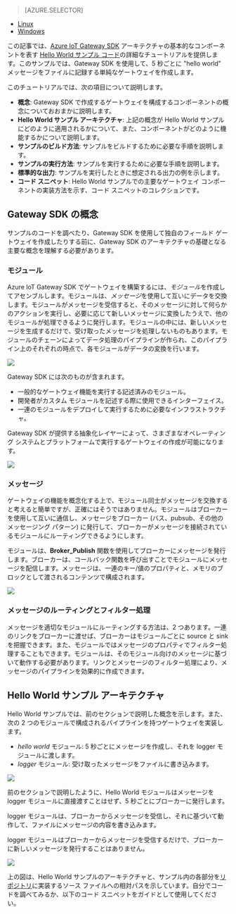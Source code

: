> [AZURE.SELECTOR]
- [Linux](../articles/iot-hub/iot-hub-linux-gateway-sdk-get-started.md)
- [Windows](../articles/iot-hub/iot-hub-windows-gateway-sdk-get-started.md)

この記事では、[Azure IoT Gateway SDK][lnk-gateway-sdk] アーキテクチャの基本的なコンポーネントを表す [Hello World サンプル コード][lnk-helloworld-sample]の詳細なチュートリアルを提供します。このサンプルでは、Gateway SDK を使用して、5 秒ごとに "hello world" メッセージをファイルに記録する単純なゲートウェイを作成します。

このチュートリアルでは、次の項目について説明します。

- **概念**: Gateway SDK で作成するゲートウェイを構成するコンポーネントの概念についておおまかに説明します。
- **Hello World サンプル アーキテクチャ**: 上記の概念が Hello World サンプルにどのように適用されるかについて、また、コンポーネントがどのように機能するかについて説明します。
- **サンプルのビルド方法**: サンプルをビルドするために必要な手順を説明します。
- **サンプルの実行方法**: サンプルを実行するために必要な手順を説明します。
- **標準的な出力**: サンプルを実行したときに想定される出力の例を示します。
- **コード スニペット**: Hello World サンプルでの主要なゲートウェイ コンポーネントの実装方法を示す、コード スニペットのコレクションです。

## Gateway SDK の概念

サンプルのコードを調べたり、Gateway SDK を使用して独自のフィールド ゲートウェイを作成したりする前に、Gateway SDK のアーキテクチャの基礎となる主要な概念を理解する必要があります。

### モジュール

Azure IoT Gateway SDK でゲートウェイを構築するには、*モジュール*を作成してアセンブルします。モジュールは、*メッセージ*を使用して互いにデータを交換します。モジュールがメッセージを受信すると、そのメッセージに対して何らかのアクションを実行し、必要に応じて新しいメッセージに変換したうえで、他のモジュールが処理できるように発行します。モジュールの中には、新しいメッセージを生成するだけで、受け取ったメッセージを処理しないものもあります。モジュールのチェーンによってデータ処理のパイプラインが作られ、このパイプライン上のそれぞれの時点で、各モジュールがデータの変換を行います。

![][1]
 
Gateway SDK には次のものが含まれます。

- 一般的なゲートウェイ機能を実行する記述済みのモジュール。
- 開発者がカスタム モジュールを記述する際に使用できるインターフェイス。
- 一連のモジュールをデプロイして実行するために必要なインフラストラクチャ。

Gateway SDK が提供する抽象化レイヤーによって、さまざまなオペレーティング システムとプラットフォームで実行するゲートウェイの作成が可能になります。

![][2]

### メッセージ

ゲートウェイの機能を概念化する上で、モジュール同士がメッセージを交換すると考えると簡単ですが、正確にはそうではありません。モジュールはブローカーを使用して互いに通信し、メッセージをブローカー (バス、pubsub、その他のメッセージング パターン) に発行して、ブローカーがメッセージを接続されているモジュールにルーティングできるようにします。

モジュールは、**Broker\_Publish** 関数を使用してブローカーにメッセージを発行します。ブローカーは、コールバック関数を呼び出すことでモジュールにメッセージを配信します。メッセージは、一連のキー/値のプロパティと、メモリのブロックとして渡されるコンテンツで構成されます。

![][3]

### メッセージのルーティングとフィルター処理

メッセージを適切なモジュールにルーティングする方法は、2 つあります。一連のリンクをブローカーに渡せば、ブローカーはモジュールごとに source と sink を把握できます。また、モジュールではメッセージのプロパティでフィルター処理することもできます。モジュールは、そのモジュール向けのメッセージに基づいて動作する必要があります。リンクとメッセージのフィルター処理により、メッセージのパイプラインを効果的に作成できます。

## Hello World サンプル アーキテクチャ

Hello World サンプルでは、前のセクションで説明した概念を示します。また、次の 2 つのモジュールで構成されるパイプラインを持つゲートウェイを実装します。

-	*hello world* モジュール: 5 秒ごとにメッセージを作成し、それを logger モジュールに渡します。
-	*logger* モジュール: 受け取ったメッセージをファイルに書き込みます。

![][4]

前のセクションで説明したように、Hello World モジュールはメッセージを logger モジュールに直接渡すことはせず、5 秒ごとにブローカーに発行します。

logger モジュールは、ブローカーからメッセージを受信し、それに基づいて動作して、ファイルにメッセージの内容を書き込みます。

logger モジュールはブローカーからメッセージを受信するだけで、ブローカーに新しいメッセージを発行することはありません。

![][5]

上の図は、Hello World サンプルのアーキテクチャと、サンプル内の各部分を[リポジトリ][lnk-gateway-sdk]に実装するソース ファイルへの相対パスを示しています。自分でコードを調べてみるか、以下のコード スニペットをガイドとして使用してください。

<!-- Images -->
[1]: media/iot-hub-gateway-sdk-getstarted-selector/modules.png
[2]: media/iot-hub-gateway-sdk-getstarted-selector/modules_2.png
[3]: media/iot-hub-gateway-sdk-getstarted-selector/messages_1.png
[4]: media/iot-hub-gateway-sdk-getstarted-selector/high_level_architecture.png
[5]: media/iot-hub-gateway-sdk-getstarted-selector/detailed_architecture.png

<!-- Links -->
[lnk-helloworld-sample]: https://github.com/Azure/azure-iot-gateway-sdk/tree/master/samples/hello_world
[lnk-gateway-sdk]: https://github.com/Azure/azure-iot-gateway-sdk

<!---HONumber=AcomDC_0928_2016-->